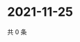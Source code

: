 # 2021-11-25

共 0 条

<!-- BEGIN WEIBO -->
<!-- 最后更新时间 Thu Nov 25 2021 11:09:19 GMT+0800 (China Standard Time) -->

<!-- END WEIBO -->
